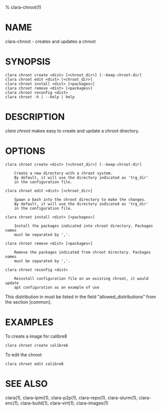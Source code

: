% clara-chroot(1)

# NAME

clara-chroot - creates and updates a chroot

# SYNOPSIS

    clara chroot create <dist> [<chroot_dir>] [--keep-chroot-dir]
    clara chroot edit <dist> [<chroot_dir>]
    clara chroot install <dist> [<packages>]
    clara chroot remove <dist> [<packages>]
    clara chroot reconfig <dist>
    clara chroot -h | --help | help

# DESCRIPTION

*clara chroot* makes easy to create and update a chroot directory.

# OPTIONS

    clara chroot create <dist> [<chroot_dir>] [--keep-chroot-dir]

        Create a new directory with a chroot system.
        By default, it will use the directory indicated as 'trg_dir'
        in the configuration file.

    clara chroot edit <dist> [<chroot_dir>]

        Spawn a bash into the chroot directory to make the changes.
        By default, it will use the directory indicated as 'trg_dir'
        in the configuration file.

    clara chroot install <dist> [<packages>]

        Install the packages indicated into chroot directory. Packages names
        must be separated by ','.

    clara chroot remove <dist> [<packages>]

        Remove the packages indicated from chroot directory. Packages names
        must be separated by ','.

    clara chroot reconfig <dist>

        Reinstall configuration file on an existing chroot, it would update
        apt configuration as an example of use


This distribution in <dist> must be listed in the field "allowed_distributions" from the section [common].

# EXAMPLES

To create a image for calibre8

    clara chroot create calibre8

To edit the chroot

    clara chroot edit calibre8

# SEE ALSO

clara(1), clara-ipmi(1), clara-p2p(1), clara-repo(1), clara-slurm(1), clara-enc(1), clara-build(1), clara-virt(1), clara-images(1)
